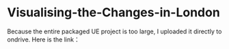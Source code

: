 # Visualising-the-Changes-in-London
Because the entire packaged UE project is too large, I uploaded it directly to ondrive. 
Here is the link：
